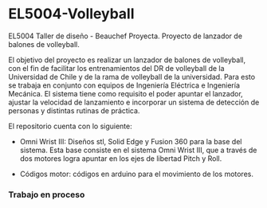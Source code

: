 # EL5004-Volleyball
EL5004 Taller de diseño - Beauchef Proyecta. Proyecto de lanzador de balones de volleyball.

El objetivo del proyecto es realizar un lanzador de balones de volleyball, con el fin de facilitar los entrenamientos del DR de volleyball de la Universidad de Chile y de la rama de volleyball de la universidad. Para esto se trabaja en conjunto con equipos de Ingeniería Eléctrica e Ingeniería Mecánica. El sistema tiene como requisito el poder apuntar el lanzador, ajustar la velocidad de lanzamiento e incorporar un sistema de detección de personas y distintas rutinas de práctica.

El repositorio cuenta con lo siguiente:

- Omni Wrist III: Diseños stl, Solid Edge y Fusion 360 para la base del sistema. Esta base consiste en el sistema Omni Wrist III, que a través de dos motores logra apuntar en los ejes de libertad Pitch y Roll.

- Códigos motor: códigos en arduino para el movimiento de los motores.

### Trabajo en proceso
